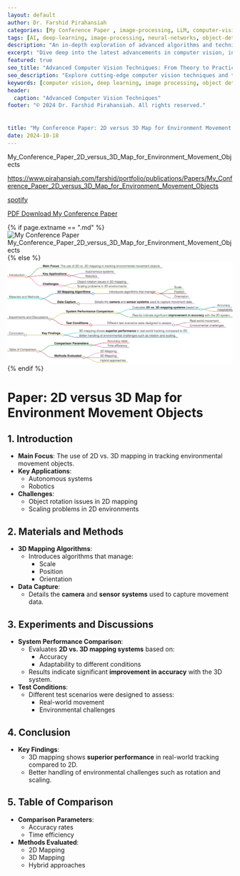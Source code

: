```yaml
---
layout: default
author: Dr. Farshid Pirahansiah
categories: [My Conference Paper , image-processing, LLM, computer-vision, ML, DL, AWS, IoT, Robotics, Adaptive Image Thresholding]
tags: [AI, deep-learning, image-processing, neural-networks, object-detection, ML, DL, AWS, IoT, Robotics, Adaptive Image Thresholding]
description: "An in-depth exploration of advanced algorithms and techniques in computer vision, , ML, DL, AWS, IoT, Robotics, Adaptive Image Thresholding, including real-time processing and AI integration."
excerpt: "Dive deep into the latest advancements in computer vision, including deep learning methodologies,, ML, DL, AWS, IoT, Robotics, Adaptive Image Thresholding,  real-time image processing, and their applications in modern technology."
featured: true
seo_title: "Advanced Computer Vision Techniques: From Theory to Practice, , ML, DL, AWS, IoT, Robotics, Adaptive Image Thresholding"
seo_description: "Explore cutting-edge computer vision techniques and their applications in modern technology, including deep learning and real-time processing., ML, DL, AWS, IoT, Robotics, Adaptive Image Thresholding"
keywords: [computer vision, deep learning, image processing, object detection, neural networks, AI, ML, DL, AWS, IoT, Robotics, Adaptive Image Thresholding]
header:
  caption: "Advanced Computer Vision Techniques"
footer: "© 2024 Dr. Farshid Pirahansiah. All rights reserved."


title: "My Conference Paper: 2D versus 3D Map for Environment Movement Objects "
date: 2024-10-18
---
```



My_Conference_Paper_2D_versus_3D_Map_for_Environment_Movement_Objects


https://www.pirahansiah.com/farshid/portfolio/publications/Papers/My_Conference_Paper_2D_versus_3D_Map_for_Environment_Movement_Objects


[spotify](https://podcasters.spotify.com/pod/show/pirahansiah/episodes/My-Paper-2D-versus-3D-Map-for-Environment-Movement-Objects-e2pruii )

[PDF Download My Conference Paper]( http://www.ftsm.ukm.my/cait2012/images/Program%20Schedule%20CAIT2012.pdf )


{% if page.extname == ".md" %}
  ![My Conference Paper  My_Conference_Paper_2D_versus_3D_Map_for_Environment_Movement_Objects ](/farshid/portfolio/publications/Papers/.png)
{% else %}
  <img src="/farshid/portfolio/publications/Papers/My_Conference_Paper_2D_versus_3D_Map_for_Environment_Movement_Objects.png" alt="My Conference Paper: My_Conference_Paper_2D_versus_3D_Map_for_Environment_Movement_Objects "  style="max-width: 100%; height: auto;">
{% endif %}


# Paper: 2D versus 3D Map for Environment Movement Objects

## 1. Introduction
   - **Main Focus**: The use of 2D vs. 3D mapping in tracking environmental movement objects.
   - **Key Applications**:
     - Autonomous systems
     - Robotics
   - **Challenges**:
     - Object rotation issues in 2D mapping
     - Scaling problems in 2D environments

## 2. Materials and Methods
   - **3D Mapping Algorithms**:
     - Introduces algorithms that manage:
       - Scale
       - Position
       - Orientation
   - **Data Capture**:
     - Details the **camera** and **sensor systems** used to capture movement data.

## 3. Experiments and Discussions
   - **System Performance Comparison**:
     - Evaluates **2D vs. 3D mapping systems** based on:
       - Accuracy
       - Adaptability to different conditions
     - Results indicate significant **improvement in accuracy** with the 3D system.
   - **Test Conditions**:
     - Different test scenarios were designed to assess:
       - Real-world movement
       - Environmental challenges

## 4. Conclusion
   - **Key Findings**:
     - 3D mapping shows **superior performance** in real-world tracking compared to 2D.
     - Better handling of environmental challenges such as rotation and scaling.

## 5. Table of Comparison
   - **Comparison Parameters**:
     - Accuracy rates
     - Time efficiency
   - **Methods Evaluated**:
     - 2D Mapping
     - 3D Mapping
     - Hybrid approaches